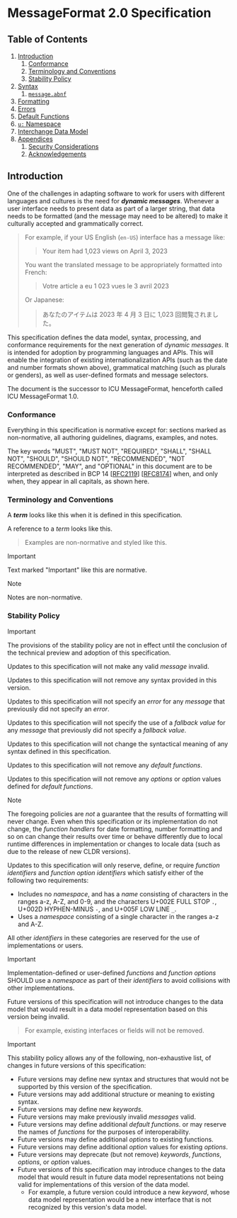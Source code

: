 # MessageFormat 2.0 Specification

## Table of Contents

1. [Introduction](intro.md)
   1. [Conformance](intro.md#conformance)
   1. [Terminology and Conventions](intro.md#terminology-and-conventions)
   1. [Stability Policy](intro.md#stability-policy)
1. [Syntax](syntax.md)
   1. [`message.abnf`](message.abnf)
1. [Formatting](formatting.md)
1. [Errors](errors.md)
1. [Default Functions](functions/README.md)
1. [`u:` Namespace](u-namespace.md)
1. [Interchange Data Model](data-model/README.md)
1. [Appendices](appendices.md)
   1. [Security Considerations](appendices.md#security-considerations)
   1. [Acknowledgements](appendices.md#acknowledgements)

## Introduction

One of the challenges in adapting software to work for
users with different languages and cultures is the need for **_<dfn>dynamic messages</dfn>_**.
Whenever a user interface needs to present data as part of a larger string,
that data needs to be formatted (and the message may need to be altered)
to make it culturally accepted and grammatically correct.

> For example, if your US English (`en-US`) interface has a message like:
>
> > Your item had 1,023 views on April 3, 2023
>
> You want the translated message to be appropriately formatted into French:
>
> > Votre article a eu 1 023 vues le 3 avril 2023
>
> Or Japanese:
>
> > あなたのアイテムは 2023 年 4 月 3 日に 1,023 回閲覧されました。

This specification defines the
data model, syntax, processing, and conformance requirements
for the next generation of _dynamic messages_.
It is intended for adoption by programming languages and APIs.
This will enable the integration of
existing internationalization APIs (such as the date and number formats shown above),
grammatical matching (such as plurals or genders),
as well as user-defined formats and message selectors.

The document is the successor to ICU MessageFormat,
henceforth called ICU MessageFormat 1.0.

### Conformance

Everything in this specification is normative except for:
sections marked as non-normative,
all authoring guidelines, diagrams, examples, and notes.

The key words "MUST", "MUST NOT", "REQUIRED", "SHALL", "SHALL
NOT", "SHOULD", "SHOULD NOT", "RECOMMENDED", "NOT RECOMMENDED",
"MAY", and "OPTIONAL" in this document are to be interpreted as
described in BCP 14 \[[RFC2119](https://www.rfc-editor.org/rfc/rfc2119)\]
\[[RFC8174](https://www.rfc-editor.org/rfc/rfc8174)\] when, and only when, they
appear in all capitals, as shown here.

### Terminology and Conventions

A **_term_** looks like this when it is defined in this specification.

A reference to a _term_ looks like this.

> Examples are non-normative and styled like this.

> [!IMPORTANT]
> Text marked "Important" like this are normative.

> [!NOTE]
> Notes are non-normative.

### Stability Policy

> [!IMPORTANT]
> The provisions of the stability policy are not in effect until
> the conclusion of the technical preview and adoption of this specification.

Updates to this specification will not make any valid _message_ invalid.

Updates to this specification will not remove any syntax provided in this version.

Updates to this specification will not specify an _error_ for any _message_
that previously did not specify an _error_.

Updates to this specification will not specify the use of a _fallback value_ for any _message_
that previously did not specify a _fallback value_.

Updates to this specification will not change the syntactical meaning
of any syntax defined in this specification.

Updates to this specification will not remove any _default functions_.

Updates to this specification will not remove any _options_ or _option_ values
defined for _default functions_.

> [!NOTE]
> The foregoing policies are _not_ a guarantee that the results of formatting will never change.
> Even when this specification or its implementation do not change,
> the _function handlers_ for date formatting, number formatting and so on
> can change their results over time or behave differently due to local runtime
> differences in implementation or changes to locale data
> (such as due to the release of new CLDR versions).

Updates to this specification will only reserve, define, or require
_function_ _identifiers_ and _function_ _option_ _identifiers_
which satisfy either of the following two requirements:
- Includes no _namespace_,
  and has a _name_ consisting of characters in the ranges a-z, A-Z, and 0-9,
  and the characters U+002E FULL STOP `.`, U+002D HYPHEN-MINUS `-`, and U+005F LOW LINE `_`.
- Uses a _namespace_ consisting of a single character in the ranges a-z and A-Z.

All other _identifiers_ in these categories are reserved for the use of implementations or users.

> [!IMPORTANT]
> Implementation-defined or user-defined _functions_ and _function_ _options_
> SHOULD use a _namespace_ as part of their _identifiers_
> to avoid collisions with other implementations.

Future versions of this specification will not introduce changes
to the data model that would result in a data model representation
based on this version being invalid.

> For example, existing interfaces or fields will not be removed.

> [!IMPORTANT]
> This stability policy allows any of the following, non-exhaustive list, of changes
> in future versions of this specification:
> - Future versions may define new syntax and structures
>   that would not be supported by this version of the specification.
> - Future versions may add additional structure or meaning to existing syntax.
> - Future versions may define new _keywords_.
> - Future versions may make previously invalid _messages_ valid.
> - Future versions may define additional _default functions_.
>   or may reserve the names of _functions_ for the purposes of interoperability.
> - Future versions may define additional _options_ to existing functions.
> - Future versions may define additional _option_ values for existing _options_.
> - Future versions may deprecate (but not remove) _keywords_, _functions_, _options_, or _option_ values.
> - Future versions of this specification may introduce changes
>   to the data model that would result in future data model representations
>   not being valid for implementations of this version of the data model.
>   - For example, a future version could introduce a new _keyword_,
>     whose data model representation would be a new interface
>     that is not recognized by this version's data model.

